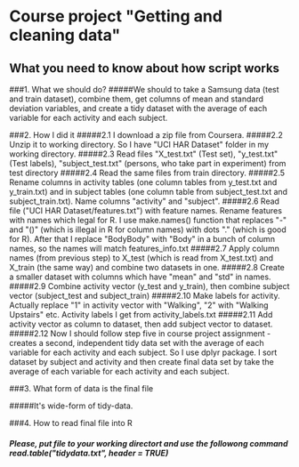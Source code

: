 # Course project "Getting and cleaning data"
## What you need to know about how script works

###1. What we should do? 
#####We should to take a Samsung data (test and train dataset), combine them, get columns of mean and standard deviation variables, and create a tidy dataset with the average of each variable for each activity and each subject.

###2. How I did it
#####2.1 I download a zip file from Coursera. 
#####2.2 Unzip it to working directory. So I have "UCI HAR Dataset" folder in my working directory. 
#####2.3 Read files "X_test.txt" (Test set), "y_test.txt"(Test labels), "subject_test.txt" (persons, who take part in experiment) from test directory
#####2.4 Read the same files from train directory. 
#####2.5 Rename columns in activity tables (one column tables from y_test.txt and y_train.txt) and in subject tables (one column table from subject_test.txt and subject_train.txt). Name columns "activity" and "subject".
#####2.6 Read file ("UCI HAR Dataset/features.txt") with feature names. Rename features with names which legal for R. I use make.names() function that replaces "-" and "()" (which is illegal in R for column names) with dots "." (which is good for R). After that I replace "BodyBody" with "Body" in a bunch of column names, so the names will match features_info.txt
#####2.7 Apply column names (from previous step) to X_test (which is read from X_test.txt) and X_train (the same way) and combine two datasets in one.
#####2.8 Create a smaller dataset with columns which have "mean" and "std" in names. 
#####2.9 Combine activity vector (y_test and y_train), then combine subject vector (subject_test and subject_train)
#####2.10 Make labels for activity. Actually replace "1" in activity vector with "Walking", "2" with "Walking Upstairs" etc. Activity labels I get from activity_labels.txt
#####2.11 Add activity vector as column to dataset, then add subject vector to dataset.
#####2.12 Now I should follow step five in course project assignment - creates a second, independent tidy data set with the average of each variable for each activity and each subject. So I use dplyr package. I sort dataset by subject and activity and then create final data set by take the average of each variable for each activity and each subject.

###3. What form of data is the final file

#####It's wide-form of tidy-data. 

###4. How to read final file into R
##### Please, put file to your working directort and use the followong command read.table("tidydata.txt", header = TRUE)
